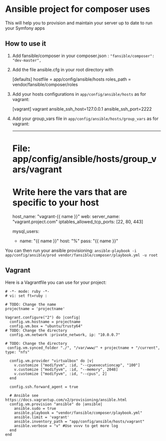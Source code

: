 # Ansible project for composer uses
This will help you to provision and maintain your server up to date to run your Symfony apps

## How to use it

1) Add fansible/composer in your composer.json : `"fansible/composer": "dev-master",`

2) Add the file ansible.cfg in your root directory with

    [defaults]
    hostfile = app/config/ansible/hosts
    roles_path = vendor/fansible/composer/roles

3) Add your hosts configurations in `app/config/ansible/hosts` as for vagrant:

    [vagrant]
    vagrant ansible_ssh_host=127.0.0.1 ansible_ssh_port=2222

4) Add your group_vars file in `app/config/ansible/hosts/group_vars` as for vagrant:

    ---
    # File: app/config/ansible/hosts/group_vars/vagrant

    # Write here the vars that are specific to your host
    host_name: "vagrant-{{ name }}"
    web:
        server_name: "vagrant.project.com"
    iptables_allowed_tcp_ports: [22, 80, 443]

    mysql_users:
      - name: "{{ name }}"
        host: "%"
        pass: "{{ name }}"

You can then run your ansible provisioning: `ansible-playbook -i app/config/ansible/prod vendor/fansible/composer/playbook.yml -u root`

## Vagrant

Here is a Vagrantfile you can use for your project:

    # -*- mode: ruby -*-
    # vi: set ft=ruby :

    # TODO: Change the name
    projectname = 'projectname'

    Vagrant.configure("2") do |config|
      config.vm.hostname = projectname
      config.vm.box = "ubuntu/trusty64"
    # TODO: Change the directory
      config.vm.network :private_network, ip: "10.0.0.7"

    # TODO: Change the directory
     config.vm.synced_folder "./", "/var/www/" + projectname + "/current", type: "nfs"

      config.vm.provider "virtualbox" do |v|
        v.customize ["modifyvm", :id, "--cpuexecutioncap", "100"]
        v.customize ["modifyvm", :id, "--memory", 2048]
        v.customize ["modifyvm", :id, "--cpus", 2]
      end

      config.ssh.forward_agent = true

      # Ansible see https://docs.vagrantup.com/v2/provisioning/ansible.html
      config.vm.provision "ansible" do |ansible|
        ansible.sudo = true
        ansible.playbook = "vendor/fansible/composer/playbook.yml"
        ansible.limit = 'vagrant'
        ansible.inventory_path = "app/config/ansible/hosts/vagrant"
        ansible.verbose = "v" #Use vvvv to get more log
      end
    end
